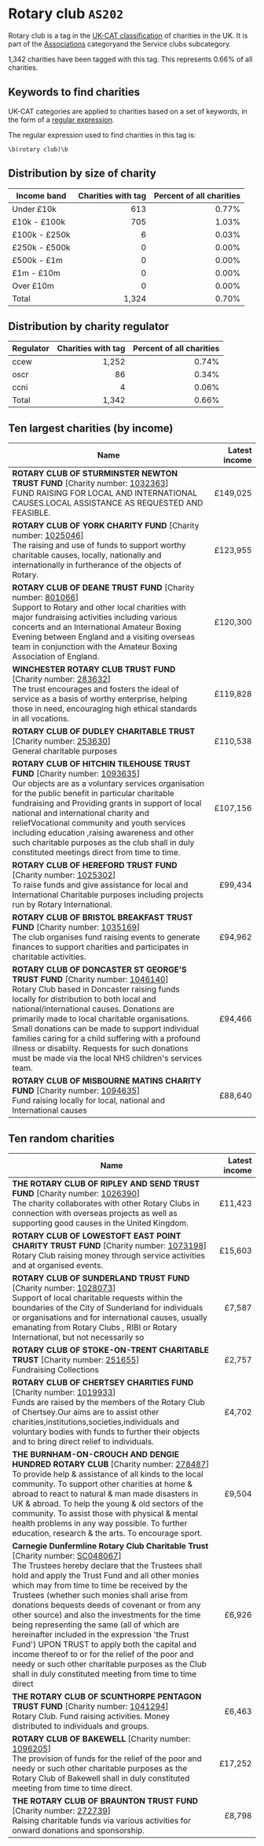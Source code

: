 # Rotary club `AS202`

Rotary club is a tag in the [UK-CAT classification](/data/tag_list/) of charities in the 
UK. It is part of the [Associations](/data/ukcat/AS) categoryand the Service clubs subcategory.

1,342 charities have been tagged with this tag.
This represents 0.66% of all charities.

## Keywords to find charities

UK-CAT categories are applied to charities based on a set of keywords, in the form of a [regular expression](https://en.wikipedia.org/wiki/Regular_expression).

The regular expression used to find charities in this tag is:

`\b(rotary club)\b`



## Distribution by size of charity

Income band | Charities with tag | Percent of all charities
------------|-------------------:|-------------------------:
Under £10k | 613 | 0.77%
£10k - £100k | 705 | 1.03%
£100k - £250k | 6 | 0.03%
£250k - £500k | 0 | 0.00%
£500k - £1m | 0 | 0.00%
£1m - £10m | 0 | 0.00%
Over £10m | 0 | 0.00%
Total | 1,324 | 0.70%


## Distribution by charity regulator

Regulator | Charities with tag | Percent of all charities
------------|-------------------:|-------------------------:
ccew | 1,252 | 0.74%
oscr | 86 | 0.34%
ccni | 4 | 0.06%
Total | 1,342 | 0.66%


## Ten largest charities (by income)

Name | Latest income
-----|--------:
<strong>ROTARY CLUB OF STURMINSTER NEWTON TRUST FUND</strong> [Charity number: [1032363](https://findthatcharity.uk/orgid/GB-CHC-1032363)]<br>FUND RAISING FOR LOCAL AND INTERNATIONAL CAUSES.LOCAL ASSISTANCE AS REQUESTED AND FEASIBLE. | £149,025
<strong>ROTARY CLUB OF YORK CHARITY FUND</strong> [Charity number: [1025046](https://findthatcharity.uk/orgid/GB-CHC-1025046)]<br>The raising and use of funds to support worthy charitable causes, locally, nationally and internationally in furtherance of the objects of Rotary. | £123,955
<strong>ROTARY CLUB OF DEANE TRUST FUND</strong> [Charity number: [801066](https://findthatcharity.uk/orgid/GB-CHC-801066)]<br>Support to Rotary and other local charities with major fundraising activities including various concerts and an International Amateur Boxing Evening between England and a visiting overseas team in conjunction with the Amateur Boxing Association of England. | £120,300
<strong>WINCHESTER ROTARY CLUB TRUST FUND</strong> [Charity number: [283632](https://findthatcharity.uk/orgid/GB-CHC-283632)]<br>The trust encourages and fosters the ideal of service as a basis of worthy enterprise, helping those in need, encouraging high ethical standards in all vocations. | £119,828
<strong>ROTARY CLUB OF DUDLEY CHARITABLE TRUST</strong> [Charity number: [253630](https://findthatcharity.uk/orgid/GB-CHC-253630)]<br>General charitable purposes | £110,538
<strong>ROTARY CLUB OF HITCHIN TILEHOUSE TRUST FUND</strong> [Charity number: [1093635](https://findthatcharity.uk/orgid/GB-CHC-1093635)]<br>Our objects are as a voluntary services organisation for the public benefit in particular charitable fundraising and Providing grants in support of local national and international charity and reliefVocational community and youth services including education ,raising awareness and other such charitable purposes as the club shall in duly constituted meetings direct from time to time. | £107,156
<strong>ROTARY CLUB OF HEREFORD TRUST FUND</strong> [Charity number: [1025302](https://findthatcharity.uk/orgid/GB-CHC-1025302)]<br>To raise funds and give assistance for local and International Charitable purposes including projects run by Rotary International. | £99,434
<strong>ROTARY CLUB OF BRISTOL BREAKFAST TRUST FUND</strong> [Charity number: [1035169](https://findthatcharity.uk/orgid/GB-CHC-1035169)]<br>The club organises fund raising events to generate finances to support charities and participates in charitable activities. | £94,962
<strong>ROTARY CLUB OF DONCASTER ST GEORGE'S TRUST FUND</strong> [Charity number: [1046140](https://findthatcharity.uk/orgid/GB-CHC-1046140)]<br>Rotary Club based in Doncaster raising funds locally for distribution to both local and national/international causes. Donations are primarily made to  local charitable organisations. Small donations can be made to support  individual families caring for a child suffering with a profound illness or disabilty. Requests for such donations must be made via the local NHS children's services team. | £94,466
<strong>ROTARY CLUB OF MISBOURNE MATINS CHARITY FUND</strong> [Charity number: [1094635](https://findthatcharity.uk/orgid/GB-CHC-1094635)]<br>Fund raising  locally for local, national and International causes | £88,640


## Ten random charities

Name | Latest income
-----|--------:
<strong>THE ROTARY CLUB OF RIPLEY AND SEND TRUST FUND</strong> [Charity number: [1026390](https://findthatcharity.uk/orgid/GB-CHC-1026390)]<br>The charity collaborates with other Rotary Clubs in connection with overseas projects as well as supporting good causes in the United Kingdom. | £11,423
<strong>ROTARY CLUB OF LOWESTOFT EAST POINT CHARITY TRUST FUND</strong> [Charity number: [1073198](https://findthatcharity.uk/orgid/GB-CHC-1073198)]<br>Rotary Club raising money through service activities and at organised events. | £15,603
<strong>ROTARY CLUB OF SUNDERLAND TRUST FUND</strong> [Charity number: [1028073](https://findthatcharity.uk/orgid/GB-CHC-1028073)]<br>Support of local charitable requests within the boundaries of the City of Sunderland for individuals or organisations and for international causes, usually emanating from Rotary Clubs , RIBI or Rotary International, but not necessarily so | £7,587
<strong>ROTARY CLUB OF STOKE-ON-TRENT CHARITABLE TRUST</strong> [Charity number: [251655](https://findthatcharity.uk/orgid/GB-CHC-251655)]<br>Fundraising Collections | £2,757
<strong>ROTARY CLUB OF CHERTSEY CHARITIES FUND</strong> [Charity number: [1019933](https://findthatcharity.uk/orgid/GB-CHC-1019933)]<br>Funds are raised by the members of the Rotary Club of Chertsey.Our aims are to assist other charities,institutions,societies,individuals and voluntary bodies with funds to further their objects and to bring direct relief to individuals. | £4,702
<strong>THE BURNHAM-ON-CROUCH AND DENGIE HUNDRED ROTARY CLUB</strong> [Charity number: [278487](https://findthatcharity.uk/orgid/GB-CHC-278487)]<br>To provide help & assistance of all kinds to the local community. To support other charities at home & abroad to react to natural & man made disasters in UK & abroad. To help the young & old sectors of the community. To assist those with physical & mental health problems in any way possible. To further education, research & the arts. To encourage sport. | £9,504
<strong>Carnegie Dunfermline Rotary Club Charitable Trust</strong> [Charity number: [SC048067](https://findthatcharity.uk/orgid/GB-SC-SC048067)]<br>The Trustees hereby declare that the Trustees shall hold and apply the Trust Fund and all other monies which may from time to time be received by the Trustees (whether such monies shall arise from donations bequests deeds of covenant or from any other source) and also the investments for the time being representing the same (all of which are hereinafter included in the expression 'the Trust Fund') UPON TRUST to apply both the capital and income thereof to or for the relief of the poor and needy or such other charitable purposes as the Club shall in duly constituted meeting from time to time direct  | £6,926
<strong>THE ROTARY CLUB OF SCUNTHORPE PENTAGON TRUST FUND</strong> [Charity number: [1041294](https://findthatcharity.uk/orgid/GB-CHC-1041294)]<br>Rotary Club. Fund raising activities. Money distributed to individuals and groups. | £6,463
<strong>ROTARY CLUB OF BAKEWELL</strong> [Charity number: [1096205](https://findthatcharity.uk/orgid/GB-CHC-1096205)]<br>The provision of funds for the relief of the poor and needy or such other charitable purposes as the Rotary Club of Bakewell shall in duly constituted meeting from time to time direct. | £17,252
<strong>THE ROTARY CLUB OF BRAUNTON TRUST FUND</strong> [Charity number: [272739](https://findthatcharity.uk/orgid/GB-CHC-272739)]<br>Raising charitable funds via various activities for onward donations and sponsorship. | £8,798
